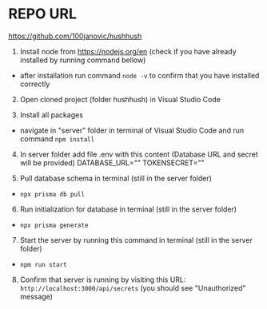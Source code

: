# REPO URL
https://github.com/100janovic/hushhush

1) Install node from https://nodejs.org/en (check if you have already installed by running command bellow)
- after installation run command `node -v` to confirm that you have installed correctly


2) Open cloned project (folder hushhush) in Visual Studio Code

3) Install all packages
- navigate in "server" folder in terminal of Visual Studio Code and run command `npm install`

4) In server folder add file .env with this content (Database URL and secret will be provided)
DATABASE_URL=""
TOKENSECRET=""

5) Pull database schema in terminal (still in the server folder)
- `npx prisma db pull`

6) Run initialization for database in terminal (still in the server folder)
- `npx prisma generate`

7) Start the server by running this command in terminal (still in the server folder)
- `npm run start`

8) Confirm that server is running by visiting this URL: `http://localhost:3000/api/secrets`
(you should see "Unauthorized" message)